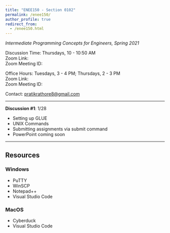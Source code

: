 ```yaml
---
title: "ENEE150 - Section 0102"
permalink: /enee150/
author_profile: true
redirect_from:
  - /enee150.html
---
```

*Intermediate Programming Concepts for Engineers, Spring 2021*

Discussion Time: Thursdays, 10 - 10:50 AM<br>
Zoom Link:<br>
Zoom Meeting ID:<br>

Office Hours: Tuesdays, 3 - 4 PM; Thursdays, 2 - 3 PM<br>
Zoom Link:<br>
Zoom Meeting ID:<br>

Contact: <pratikrathore8@gmail.com>

---

**Discussion \#1**: 1/28
- Setting up GLUE
- UNIX Commands
- Submitting assignments via submit command
- PowerPoint coming soon

---

## Resources

### Windows
- PuTTY
- WinSCP
- Notepad++
- Visual Studio Code

### MacOS
- Cyberduck
- Visual Studio Code
